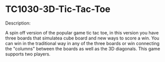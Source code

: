 # TC1030-3D-Tic-Tac-Toe

Description:

A spin off version of the popular game tic tac toe, in this version you have three boards that simulatea cube board and new ways to score a win.
You can win in the traditional way in any of the three boards or win connecting the "columns" between the boards as well as the 3D diagonals. 
This game supports two players.

